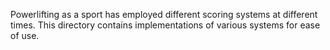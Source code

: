Powerlifting as a sport has employed different scoring systems at different times. This directory contains implementations of various systems for ease of use.